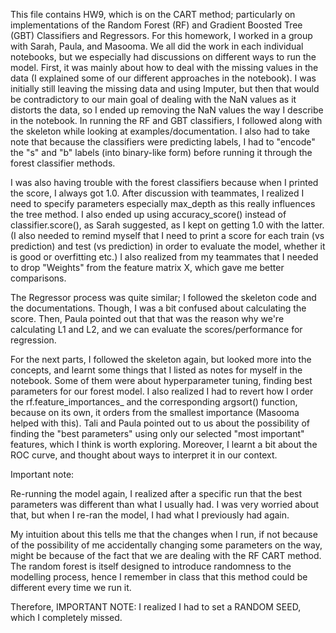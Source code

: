 This file contains HW9, which is on the CART method; particularly on implementations of the Random Forest (RF) and Gradient Boosted Tree (GBT) Classifiers and Regressors. For this homework, I worked in a group with Sarah, Paula, and Masooma. We all did the work in each individual notebooks, but we especially had discussions on different ways to run the model. 
First, it was mainly about how to deal with the missing values in the data (I explained some of our different approaches in the notebook). I was initially still leaving the missing data and using Imputer, but then that would be contradictory to our main goal of dealing with the NaN values as it distorts the data, so I ended up removing the NaN values the way I describe in the notebook. In running the RF and GBT classifiers, I followed along with the skeleton while looking at examples/documentation. I also had to take note that because the classifiers were predicting labels, I had to "encode" the "s" and "b" labels (into binary-like form) before running it through the forest classifier methods. 

I was also having trouble with the forest classifiers because when I printed the score, I always got 1.0. After discussion with teammates, I realized I need to specify parameters especially max_depth as this really influences the tree method. I also ended up using accuracy_score() instead of classifier.score(), as Sarah suggested, as I kept on getting 1.0 with the latter. (I also needed to remind myself that I need to print a score for each train (vs prediction) and test (vs prediction) in order to evaluate the model, whether it is good or overfitting etc.) I also realized from my teammates that I needed to drop "Weights" from the feature matrix X, which gave me better comparisons. 

The Regressor process was quite similar; I followed the skeleton code and the documentations. Though, I was a bit confused about calculating the score. Then, Paula pointed out that that was the reason why we're calculating L1 and L2, and we can evaluate the scores/performance for regression.

For the next parts, I followed the skeleton again, but looked more into the concepts, and learnt some things that I listed as notes for myself in the notebook. Some of them were about hyperparameter tuning, finding best parameters for our forest model. I also realized I had to revert how I order the rf.feature_importances_ and the corresponding argsort() function, because on its own, it orders from the smallest importance (Masooma helped with this). Tali and Paula pointed out to us about the possibility of finding the "best parameters" using only our selected "most important" features, which I think is worth exploring. Moreover, I learnt a bit about the ROC curve, and thought about ways to interpret it in our context. 


Important note: 

Re-running the model again, I realized after a specific run that the best parameters was different than what I usually had. I was very worried about that, but when I re-ran the model, I had what I previously had again. 

My intuition about this tells me that the changes when I run, if not because of the possibility of me accidentally changing some parameters on the way, might be because of the fact that we are dealing with the RF CART method. The random forest is itself designed to introduce randomness to the modelling process, hence I remember in class that this method could be different every time we run it. 

Therefore, IMPORTANT NOTE: I realized I had to set a RANDOM SEED, which I completely missed. 






